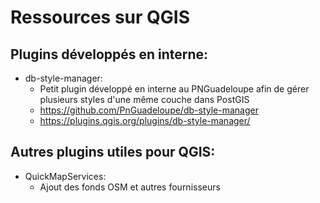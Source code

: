 # Ressources sur QGIS

## Plugins développés en interne:

* db-style-manager:
  * Petit plugin développé en interne au PNGuadeloupe afin de gérer plusieurs styles d'une même couche dans PostGIS
  * https://github.com/PnGuadeloupe/db-style-manager
  * https://plugins.qgis.org/plugins/db-style-manager/

## Autres plugins utiles pour QGIS:
* QuickMapServices:
  * Ajout des fonds OSM et autres fournisseurs